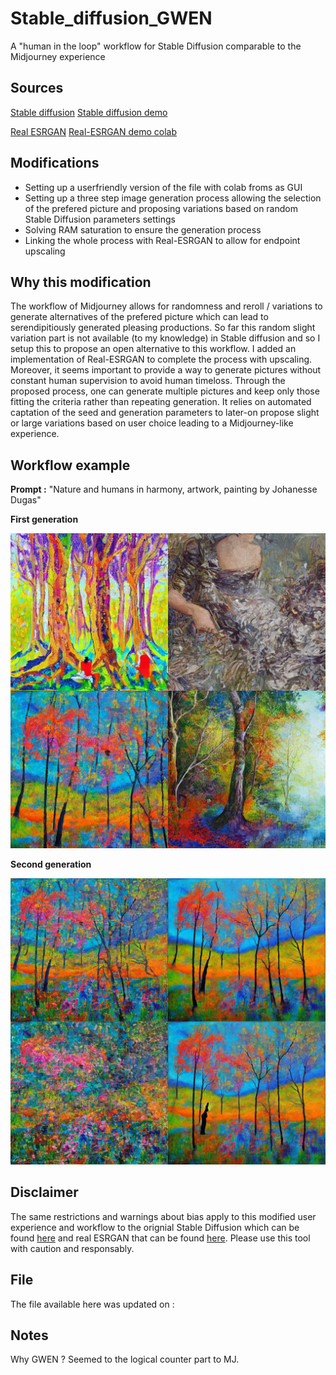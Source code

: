# Stable_diffusion_GWEN
A "human in the loop" workflow for Stable Diffusion comparable to the Midjourney experience


## Sources
[Stable diffusion](https://huggingface.co/CompVis/stable-diffusion-v1-4)
[Stable diffusion demo](https://colab.research.google.com/github/huggingface/notebooks/blob/main/diffusers/stable_diffusion.ipynb)

[Real ESRGAN](https://github.com/xinntao/Real-ESRGAN)
[Real-ESRGAN demo colab](https://colab.research.google.com/drive/1k2Zod6kSHEvraybHl50Lys0LerhyTMCo?usp=sharing)

## Modifications

- Setting up a userfriendly version of the file with colab froms as GUI
- Setting up a three step image generation process allowing the selection of the prefered picture and proposing variations based on random Stable Diffusion parameters settings
- Solving RAM saturation to ensure the generation process
- Linking the whole process with Real-ESRGAN to allow for endpoint upscaling


## Why this modification

The workflow of Midjourney allows for randomness and reroll / variations to generate alternatives of the prefered picture which can lead to serendipitiously generated pleasing productions.  So far this random slight variation part is not available (to my knowledge) in Stable diffusion and so I setup this to propose an open alternative to this workflow. I added an implementation of Real-ESRGAN to complete the process with upscaling. Moreover, it seems important to provide a way to generate pictures without constant human supervision to avoid human timeloss. Through the proposed process, one can generate multiple pictures and keep only those fitting the criteria rather than repeating generation. It relies on automated captation of the seed and generation parameters to later-on propose slight or large variations based on user choice leading to a Midjourney-like experience.

## Workflow example 

**Prompt :**      "Nature and humans in harmony, artwork, painting by Johanesse Dugas"

**First generation**

![First Generation](https://github.com/ABBEN4/Stable_diffusion_GWEN/blob/main/pictures/Image-1.png?raw=true)

**Second generation**


![Second Generation](https://github.com/ABBEN4/Stable_diffusion_GWEN/blob/main/pictures/SecondGeneration.png?raw=true)


## Disclaimer
The same restrictions and warnings about bias apply to this modified user experience and workflow to the orignial Stable Diffusion which can be found [here](https://huggingface.co/CompVis/stable-diffusion-v1-4>) and real ESRGAN that can be found [here](https://github.com/xinntao/Real-ESRGAN). Please use this tool with caution and responsably. 

## File

The file available here was updated on : 

## Notes

Why GWEN ? Seemed to the logical counter part to MJ. 

